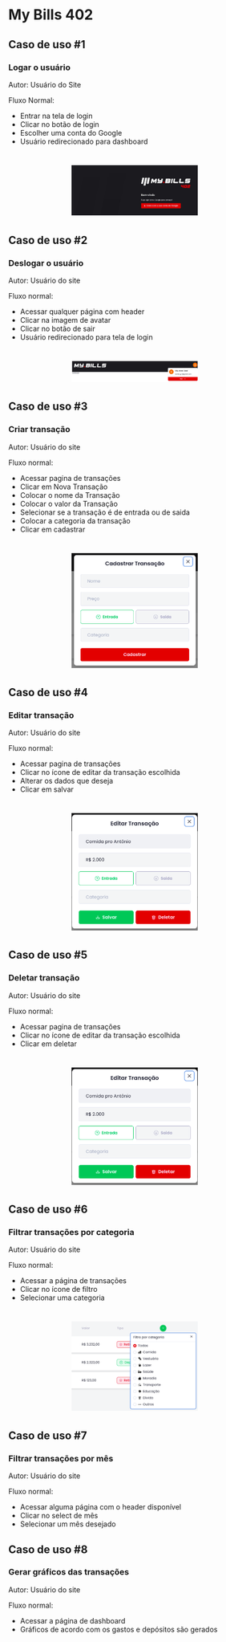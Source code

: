 # My Bills 402


## Caso de uso #1

### Logar o usuário

Autor: Usuário do Site

Fluxo Normal:
- Entrar na tela de login
- Clicar no botão de login
- Escolher uma conta do Google
- Usuário redirecionado para dashboard

<h1 align="center">
<img src="./images/login_page.png"
width="50%"/>
</h1>

## Caso de uso #2 

### Deslogar o usuário

Autor: Usuário do site

Fluxo normal:
- Acessar qualquer página com header
- Clicar na imagem de avatar
- Clicar no botão de sair
- Usuário redirecionado para tela de login

<h1 align="center">
<img src="./images/logout.png" width="50%"/>
</h1>

## Caso de uso #3
### Criar transação

Autor: Usuário do site

Fluxo normal:

- Acessar pagina de transações
- Clicar em Nova Transação
- Colocar o nome da Transação
- Colocar o valor da Transação
- Selecionar se a transação é de entrada ou de saida
- Colocar a categoria da transação
- Clicar em cadastrar

<h1 align="center">
<img src="./images/create_transaction.png" width="50%"/>
</h1>


## Caso de uso #4
### Editar transação

Autor: Usuário do site

Fluxo normal: 
- Acessar pagina de transações
- Clicar no ícone de editar da transação escolhida
- Alterar os dados que deseja
- Clicar em salvar


<h1 align="center">
<img src="./images/edit_transaction.png"
width="50%"/>
</h1>
  
## Caso de uso #5
### Deletar transação

Autor: Usuário do site

Fluxo normal:

- Acessar pagina de transações
- Clicar no ícone de editar da transação escolhida
- Clicar em deletar

<h1 align="center">
<img src="./images/edit_transaction.png"
width="50%"/>
</h1>

## Caso de uso #6

### Filtrar transações por categoria

Autor: Usuário do site

Fluxo normal:
  - Acessar a página de transações
  - Clicar no ícone de filtro
  - Selecionar uma categoria 

<h1 align="center">
<img src="./images/filter_transaction.png"
width="50%"/>
</h1>

## Caso de uso #7 

### Filtrar transações por mês

Autor: Usuário do site

Fluxo normal: 
  - Acessar alguma página com o header disponível
  - Clicar no select de mês
  - Selecionar um mês desejado
  
## Caso de uso #8 

### Gerar gráficos das transações

Autor: Usuário do site

Fluxo normal:
  - Acessar a página de dashboard
  - Gráficos de acordo com os gastos e depósitos são gerados
  
